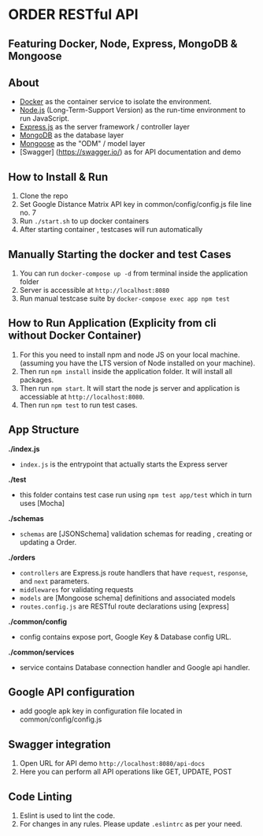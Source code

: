 # ORDER RESTful API
## Featuring Docker, Node, Express, MongoDB & Mongoose

## About

- [Docker](https://www.docker.com/) as the container service to isolate the environment.
- [Node.js](https://nodejs.org/en/) (Long-Term-Support Version) as the run-time environment to run JavaScript.
- [Express.js](https://expressjs.com/) as the server framework / controller layer
- [MongoDB](https://www.mongodb.com/) as the database layer
- [Mongoose](https://mongoosejs.com/) as the "ODM" / model layer
- [Swagger] (https://swagger.io/) as for API documentation and demo

## How to Install & Run

1.  Clone the repo
2.  Set Google Distance Matrix API key in common/config/config.js file line no. 7
3.  Run `./start.sh` to up docker containers
4.  After starting container , testcases will run automatically

## Manually Starting the docker and test Cases

1. You can run `docker-compose up -d` from terminal inside the application folder
2. Server is accessible at `http://localhost:8080`
3. Run manual testcase suite by `docker-compose exec app npm test`

## How to Run Application (Explicity from cli without Docker Container) 

1. For this you need to install npm and node JS on your local machine. (assuming you have the LTS version of Node installed on your machine).
2. Then run `npm install` inside the application folder. It will install all packages.
3. Then run `npm start`. It will start the node js server and application is accessiable at `http://localhost:8080`.
4. Then run `npm test` to run test cases.

## App Structure

**./index.js**
- `index.js` is the entrypoint that actually starts the Express server

**./test**
- this folder contains test case run using `npm test app/test` which in turn uses [Mocha]

**./schemas**
- `schemas` are [JSONSchema] validation schemas for reading , creating or updating a Order.

**./orders**
- `controllers` are Express.js route handlers that have `request`, `response`, and `next` parameters.
- `middlewares` for validating requests
- `models` are [Mongoose schema] definitions and associated models
- `routes.config.js` are RESTful route declarations using [express]

**./common/config**
- config contains expose port, Google Key & Database config URL.

**./common/services**
- service contains Database connection handler and Google api handler.

## Google API configuration ##
- add google apk key in configuration file located in common/config/config.js

## Swagger integration

1. Open URL for API demo `http://localhost:8080/api-docs`
2. Here you can perform all API operations like GET, UPDATE, POST

## Code Linting 

1. Eslint is used to lint the code.
2. For changes in any rules. Please update `.eslintrc` as per your need.

